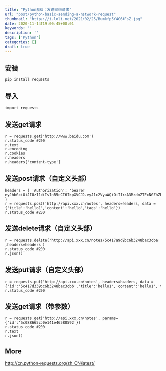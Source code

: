 ```yaml
---
title: "Python基础：发送网络请求"
url: "post/python-basic-sending-a-network-request"
thumbnail: "https://i.loli.net/2021/02/25/Bumkfp5Y4G6tFsZ.jpg"
date: 2020-11-14T19:00:45+08:01
keywords: ''
description: ''
tags: ['Python']
categories: []
draft: true
---
```


## 安装

```
pip install requests
```

## 导入

```
import requests
```

## 发送get请求

```
r = requests.get('http://www.baidu.com')
r.status_code #200
r.text
r.encoding
r.cookies
r.headers
r.headers['content-type']
```

## 发送post请求（自定义头部）

```
headers = { 'Authorization': 'bearer eyJhbGciOiJIUzI1NiIsInR5cCI6IkpXVCJ9.eyJ1c2VyaWQiOiI1YzA3MzdmZTExNGZhZDExMmM5NDg4YmMiLCJpYXQiOjE1NDc3OTQyNDEsImV4cCI6MTU0Nzk2NzA0MX0.BVBqJizBOqlnVa0xQvWsoAAAY9loBpjs7En0WapEA2Q' }
r = requests.post('http://api.xxx.cn/notes', headers=headers, data = {'title':'hello1','content':'hello','tags':'hello'})
r.status_code #200
```

## 发送delete请求（自定义头部）

```
r = requests.delete('http://api.xxx.cn/notes/5c417a9d9bc6b3248bac3cba' ,headers=headers )
r.status_code #200
r.json()
```

## 发送put请求（自定义头部）

```
r = requests.put('http://api.xxx.cn/notes', headers=headers, data = {'id':'5c417d339bc6b3248bac3cbb','title':'hello1','content':'hello1','tags':'hello1'})
r.status_code #200
```

## 发送get请求（带参数）

```
r = requests.get('http://api.xxx.cn/notes', params={'id':'5c088665cc0e141e46580592'})
r.status_code #200
r.text
r.json()
```

## More 

http://cn.python-requests.org/zh_CN/latest/


